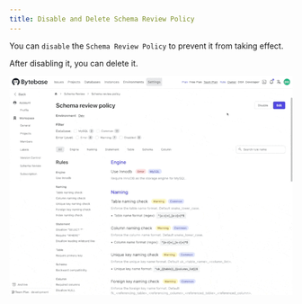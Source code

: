 ```yaml
---
title: Disable and Delete Schema Review Policy
---
```


You can `disable` the `Schema Review Policy` to prevent it from taking effect.

After disabling it, you can delete it.

![schema-review-disable-and-delete](/static/docs-assets/schema-review-disable-and-delete.gif)